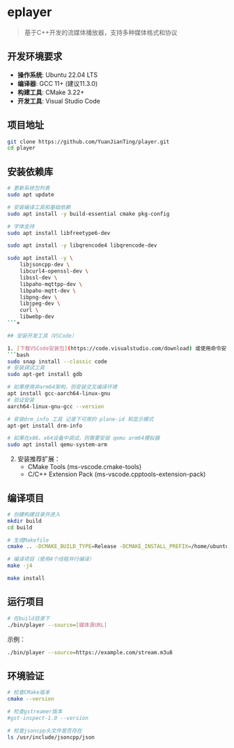 # eplayer

> 基于C++开发的流媒体播放器，支持多种媒体格式和协议

## 开发环境要求

- **操作系统**: Ubuntu 22.04 LTS
- **编译器**: GCC 11+ (建议11.3.0)
- **构建工具**: CMake 3.22+
- **开发工具**: Visual Studio Code

## 项目地址

```bash
git clone https://github.com/YuanJianTing/player.git
cd player
```

## 安装依赖库

```bash
# 更新系统包列表
sudo apt update

# 安装编译工具和基础依赖
sudo apt install -y build-essential cmake pkg-config

# 字体支持
sudo apt install libfreetype6-dev

sudo apt install -y libqrencode4 libqrencode-dev

sudo apt install -y \
    libjsoncpp-dev \
    libcurl4-openssl-dev \
    libssl-dev \
    libpaho-mqttpp-dev \
    libpaho-mqtt-dev \
    libpng-dev \
    libjpeg-dev \
    curl \
    libwebp-dev
```+

## 安装开发工具（VSCode）

1. [下载VSCode安装包](https://code.visualstudio.com/download) 或使用命令安装：
```bash
sudo snap install --classic code
# 安装调试工具
sudo apt-get install gdb

# 如果使用非arm64架构，则安装交叉编译环境
apt install gcc-aarch64-linux-gnu
# 验证安装
aarch64-linux-gnu-gcc --version

# 安装drm_info 工具 记录下可用的 plane-id 和显示模式
apt-get install drm-info

# 如果在x86、x64设备中调试，则需要安装 qemu arm64模拟器
sudo apt install qemu-system-arm

```

2. 安装推荐扩展：
   - CMake Tools (ms-vscode.cmake-tools)
   - C/C++ Extension Pack (ms-vscode.cpptools-extension-pack)

## 编译项目

```bash
# 创建构建目录并进入
mkdir build
cd build

# 生成Makefile
cmake .. -DCMAKE_BUILD_TYPE=Release -DCMAKE_INSTALL_PREFIX=/home/ubuntu/eplayer

# 编译项目（使用4个线程并行编译）
make -j4

make install
```

## 运行项目

```bash
# 在build目录下
./bin/player --source=[媒体源URL]
```

示例：
```bash
./bin/player --source=https://example.com/stream.m3u8
```

## 环境验证

```bash
# 检查CMake版本
cmake --version

# 检查gstreamer版本
#gst-inspect-1.0 --version

# 检查jsoncpp头文件是否存在
ls /usr/include/jsoncpp/json
```